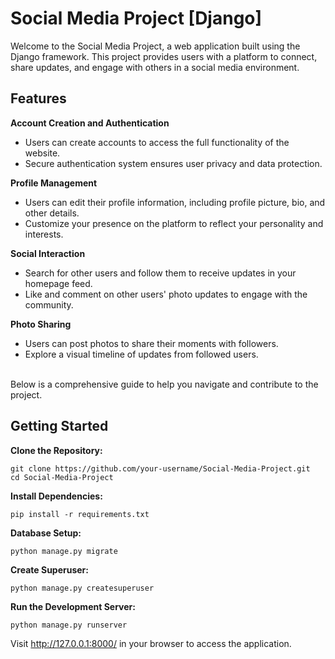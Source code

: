 ﻿# Social Media Project [Django]

Welcome to the Social Media Project, a web application built using the Django framework. This project provides users with a platform to connect, share updates, and engage with others in a social media environment. 

## Features ##

**Account Creation and Authentication**
* Users can create accounts to access the full functionality of the website.
* Secure authentication system ensures user privacy and data protection.

**Profile Management**
* Users can edit their profile information, including profile picture, bio, and other details.
* Customize your presence on the platform to reflect your personality and interests.

**Social Interaction**
* Search for other users and follow them to receive updates in your homepage feed.
* Like and comment on other users' photo updates to engage with the community.

**Photo Sharing**
* Users can post photos to share their moments with followers.
* Explore a visual timeline of updates from followed users.


<br>
Below is a comprehensive guide to help you navigate and contribute to the project.

## Getting Started ##
**Clone the Repository:**

    git clone https://github.com/your-username/Social-Media-Project.git
    cd Social-Media-Project
  
**Install Dependencies:**

    pip install -r requirements.txt

**Database Setup:**

    python manage.py migrate

**Create Superuser:**

    python manage.py createsuperuser

**Run the Development Server:**

    python manage.py runserver

Visit http://127.0.0.1:8000/ in your browser to access the application.
